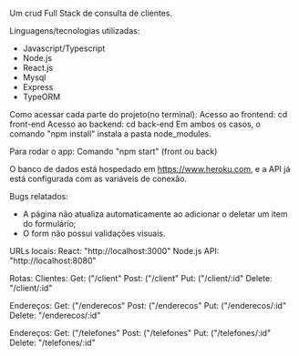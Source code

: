 Um crud Full Stack de consulta de clientes. 

Linguagens/tecnologias utilizadas:
- Javascript/Typescript
- Node.js
- React.js
- Mysql
- Express
- TypeORM


Como acessar cada parte do projeto(no terminal):
Acesso ao frontend: cd front-end
Acesso ao backend: cd back-end
Em ambos os casos, o comando "npm install" instala a pasta node_modules.

Para rodar o app:
Comando "npm start" (front ou back)



O banco de dados está hospedado em https://www.heroku.com,
e a API já está configurada com as variáveis de conexão.


Bugs relatados:
- A página não atualiza automaticamente ao adicionar o deletar um item do formulário;
- O form não possui validações visuais.




URLs locais:
React:       "http://localhost:3000"
Node.js API: "http://localhost:8080"

Rotas:
Clientes:
Get: ("/client"
Post: ("/client"
Put: ("/client/:id"
Delete: "/client/:id"

Endereços:
Get: ("/enderecos"
Post: ("/enderecos"
Put: ("/enderecos/:id"
Delete: "/enderecos/:id"

Endereços:
Get: ("/telefones"
Post: ("/telefones"
Put: ("/telefones/:id"
Delete: "/telefones/:id"
